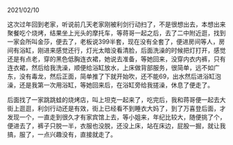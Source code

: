 2021/02/10

这次过年回到老家，听说前几天老家刚被利剑行动扫了，不是很想出去，本想出来聚餐吃个烧烤，结果坐上光头的摩托车，等蒋哥一起之后，去了二中附近逛，找到一家会所叫金莎，便去了，老板说399半套，现在没有全套了，便进房间等人，房间有浴缸，刚进来感觉还行，灯光太暗没看清脸，后面洗澡的时候把灯打开，感觉还是有点老，穿的黑色低胸连衣裙，她说去准备，等她回来，没穿内衣内裤，只有连衣裙，然后给我洗澡，顺便给浴缸放水，上床做背部服务，很简单，远不如广东，没有毒龙，然后正面，简单推了下就开始吹，还不能69，出水然后进浴缸泡澡，还是我第一次用浴缸，等她回来后，在浴缸旁给我搓澡，休息了便走了。

后面找了一家跳跳蛙的烧烤店，叫上坦克一起来了，吃完后，我和蒋哥便一起去大街上逛逛，利剑行动还是有效，街上已经看不到睡衣大妈了，到了万喜登后面，才发现一个，一直走到很久才有家宾馆上去，等小姐来，年纪比较大，随便挑了个，便进去了，裤子只脱一半，衣服也没脱，还没上床，站在床边，屁股一掘，就让我搞，服了，一点兴趣没有，直接就走了。